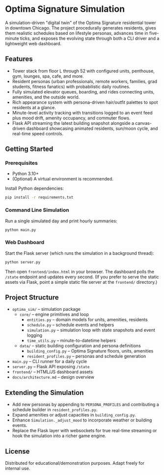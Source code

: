# Optima Signature Simulation

A simulation-driven "digital twin" of the Optima Signature residential tower in downtown Chicago. The project procedurally generates residents, gives them realistic schedules based on lifestyle personas, advances time in five-minute ticks, and exposes the evolving state through both a CLI driver and a lightweight web dashboard.

## Features
- Tower stack from floor L through 52 with configured units, penthouse, gym, lounges, spa, cafe, and more.
- Resident personas (urban professionals, remote workers, families, grad students, fitness fanatics) with probabilistic daily routines.
- Fully simulated elevator queues, boarding, and rides connecting units, amenities, and the outside world.
- Rich appearance system with persona-driven hair/outfit palettes to spot residents at a glance.
- Minute-level activity tracking with transitions logged to an event feed plus mood drift, amenity occupancy, and commuter flows.
- Flask API streaming the latest building snapshot alongside a canvas-driven dashboard showcasing animated residents, sun/moon cycle, and real-time speed controls.

## Getting Started

### Prerequisites
- Python 3.10+
- (Optional) A virtual environment is recommended.

Install Python dependencies:

```bash
pip install -r requirements.txt
```

### Command Line Simulation

Run a single simulated day and print hourly summaries:

```bash
python main.py
```

### Web Dashboard

Start the Flask server (which runs the simulation in a background thread):

```bash
python server.py
```

Then open `frontend/index.html` in your browser. The dashboard polls the `/state` endpoint and updates every second. (If you prefer to serve the static assets via Flask, point a simple static file server at the `frontend/` directory.)

## Project Structure

- `optima_sim/` – simulation package
  - `core/` – engine primitives and loop
    - `entities.py` – domain models for units, amenities, residents
    - `schedule.py` – schedule events and helpers
    - `simulation.py` – simulation loop with state snapshots and event logging
    - `time_utils.py` – minute-to-datetime helpers
  - `data/` – static building configuration and persona definitions
    - `building_config.py` – Optima Signature floors, units, amenities
    - `resident_profiles.py` – personas and schedule generation
- `main.py` – CLI runner for a daily cycle
- `server.py` – Flask API exposing `/state`
- `frontend/` – HTML/JS dashboard assets
- `docs/architecture.md` – design overview

## Extending the Simulation
- Add new personas by appending to `PERSONA_PROFILES` and contributing a schedule builder in `resident_profiles.py`.
- Expand amenities or adjust capacities in `building_config.py`.
- Enhance `Simulation._adjust_mood` to incorporate weather or building events.
- Replace the Flask layer with websockets for true real-time streaming or hook the simulation into a richer game engine.

## License
Distributed for educational/demonstration purposes. Adapt freely for internal use.
